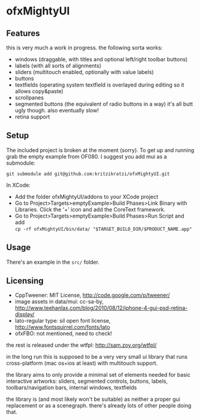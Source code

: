 ofxMightyUI
===========


Features
--------

this is very much a work in progress. the following sorta works: 

- windows (draggable, with titles and optional left/right toolbar buttons)
- labels (with all sorts of alignments)
- sliders (multitouch enabled, optionally with value labels)
- buttons
- textfields (operating system textfield is overlayed during editing so it allows copy&paste)
- scrollpanes
- segmented buttons (the equivalent of radio buttons in a way)
it's all butt ugly though. also eventually slow! 
- retina support 


Setup
-----
The included project is broken at the moment (sorry). 
To get up and running grab the empty example from OF080. I suggest you add mui as a submodule: 

	git submodule add git@github.com:kritzikratzi/ofxMightyUI.git
	
In XCode:

- Add the folder ofxMightyUI/addons to your XCode project
- Go to Project>Targets>emptyExample>Build Phases>Link Binary with Libraries. Click the '+' icon and add the CoreText framework. 
- Go to Project>Targets>emptyExample>Build Phases>Run Script and add <br>
  	```cp -rf ofxMightyUI/bin/data/ "$TARGET_BUILD_DIR/$PRODUCT_NAME.app"```

Usage
-------
There's an example in the `src/` folder. 


Licensing 
---------

- CppTweener: MIT License, http://code.google.com/p/tweener/
- image assets in data/mui: cc-sa-by, http://www.teehanlax.com/blog/2010/08/12/iphone-4-gui-psd-retina-display/
- lato-regular type: sil open font license, http://www.fontsquirrel.com/fonts/lato
- ofxFBO: not mentioned, need to check! 
 
the rest is released under the wtfpl: 
http://sam.zoy.org/wtfpl/


in the long run this is supposed to be a very very small 
ui library that runs cross-platform (mac os+ios at least)
with multitouch support. 

the library aims to only provide a minimal set of elements 
needed for basic interactive artworks:
sliders, segmented controls, buttons, labels, 
toolbars/navigation bars, internal windows, textfields

the library is  (and most likely won't be suitable)
as neither a proper gui replacement or as a scenegraph. 
there's already lots of other people doing that.  
